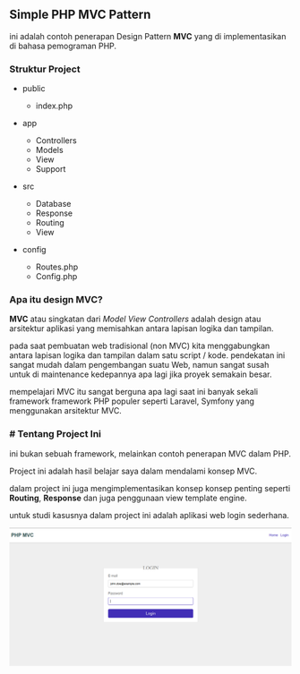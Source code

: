 ## Simple PHP MVC Pattern

ini adalah contoh penerapan Design Pattern **MVC** yang di implementasikan di bahasa pemograman PHP.

### Struktur Project

-   public
    -   index.php
-   app

    -   Controllers
    -   Models
    -   View
    -   Support

-   src
    -   Database
    -   Response
    -   Routing
    -   View
-   config
    -   Routes.php
    -   Config.php

### Apa itu design MVC?

**MVC** atau singkatan dari _Model View Controllers_ adalah design atau arsitektur aplikasi yang memisahkan antara lapisan logika dan tampilan.

pada saat pembuatan web tradisional (non MVC) kita menggabungkan antara lapisan logika dan tampilan dalam satu script / kode. pendekatan ini sangat mudah dalam pengembangan suatu Web, namun sangat susah untuk di maintenance kedepannya apa lagi jika proyek semakain besar.

mempelajari MVC itu sangat berguna apa lagi saat ini banyak sekali framework framework PHP populer seperti Laravel, Symfony yang menggunakan arsitektur MVC.

### # Tentang Project Ini

ini bukan sebuah framework, melainkan contoh penerapan MVC dalam PHP.

Project ini adalah hasil belajar saya dalam mendalami konsep MVC.

dalam project ini juga mengimplementasikan konsep konsep penting seperti **Routing**, **Response** dan juga penggunaan view template engine.

untuk studi kasusnya dalam project ini adalah aplikasi web login sederhana.


![alt](https://github.com/dhenfie/simple-php-mvc/blob/9ea6f442552b09437bec638d7a7a3a809a0b80eb/demo/php-mvc-login-page.png)
